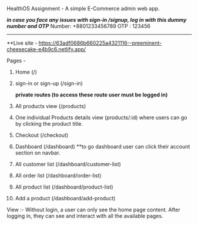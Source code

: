 HealthOS Assignment - A simple E-Commerce admin web app.

***in case you face any issues with sign-in /signup, log in with this dummy number and OTP***
                Number: +8801233456789
                OTP : 123456
***************************************************************************************

**Live site - https://63adf0686b660225a4321116--preeminent-cheesecake-e4b9c6.netlify.app/

Pages -

1. Home (/)
2. sign-in or sign-up (/sign-in)

   **private routes (to access these route user must be logged in)**
3. All products view (/products)
4. One individual Products details view (products/:id) where users can go by clicking the product title.
5. Checkout (/checkout)
6. Dashboard (/dashboard) \*\*to go dashboard user can click their account section on navbar.
7. All customer list (/dashboard/customer-list)
8. All order list (/dashboard/order-list)
9. All product list (/dashboard/product-list)
10. Add a product (/dashboard/add-product)

View :- Without login, a user can only see the home page content. After logging in, they can see and interact with all the available pages.
